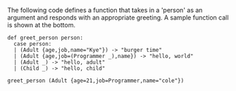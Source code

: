 The following code defines a function that takes in a 'person' as an argument and responds with an appropriate greeting. A sample function call is shown at the bottom.
```
def greet_person person: 
  case person:
  | (Adult {age,job,name="Kye"}) -> "burger time"
  | (Adult {age,job=(Programmer _),name}) -> "hello, world"
  | (Adult _) -> "hello, adult"
  | (Child _) -> "hello, child"

greet_person (Adult {age=21,job=Programmer,name="cole"})
```